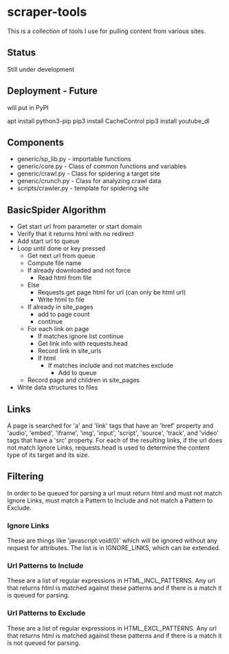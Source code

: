 # scraper-tools

This is a collection of tools I use for pulling content from various sites.

## Status

Still under development

## Deployment - Future

will put in PyPI

apt install python3-pip
pip3 install CacheControl
pip3 install youtube_dl

## Components

* generic/sp_lib.py - importable functions
* generic/core.py - Class of common functions and variables
* generic/crawl.py - Class for spidering a target site
* generic/crunch.py - Class for analyzing crawl data
* scripts/crawler.py - template for spidering site

## BasicSpider Algorithm

* Get start url from parameter or start domain
* Verify that it returns html with no redirect
* Add start url to queue
* Loop until done or key pressed
    * Get next url from queue
    * Compute file name
    * If already downloaded and not force
        * Read html from file
    * Else
        * Requests.get page html for url (can only be html url)
        * Write html to file
    * If already in site_pages
        * add to page count
        * continue
    * For each link on page
        * If matches ignore list continue
        * Get link info with requests.head
        * Record link in site_urls
        * If html
            * If matches include and not matches exclude
                * Add to queue
    * Record page and children in site_pages
* Write data structures to files

## Links

A page is searched for 'a' and 'link' tags that have an 'href' property and 'audio', 'embed', 'iframe', 'img', 'input', 'script', 'source', 'track', and 'video' tags that have a 'src' property. For each of the resulting links, if the url does not match Ignore Links, requests.head is used to determine the content type of its target and its size.

## Filtering

In order to be queued for parsing a url must return html and must not match Ignore Links, must match a Pattern to Include and not match a Pattern to Exclude.

### Ignore Links

These are things like 'javascript:void(0)' which will be ignored without any request for attributes. The list is in IGNORE_LINKS, which can be extended.

### Url Patterns to Include

These are a list of regular expressions in HTML_INCL_PATTERNS. Any url that returns html is matched against these patterns and if there is a match it is queued for parsing.

### Url Patterns to Exclude

These are a list of regular expressions in HTML_EXCL_PATTERNS. Any url that returns html is matched against these patterns and if there is a match it is not queued for parsing.
